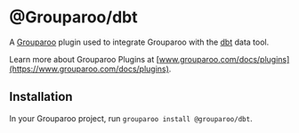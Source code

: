 # @Grouparoo/dbt

A [Grouparoo](https://www.grouparoo.com) plugin used to integrate Grouparoo with the [dbt](https://www.getdbt.com) data tool.

Learn more about Grouparoo Plugins at [www.grouparoo.com/docs/plugins](https://www.grouparoo.com/docs/plugins).

## Installation

In your Grouparoo project, run `grouparoo install @grouparoo/dbt`.
